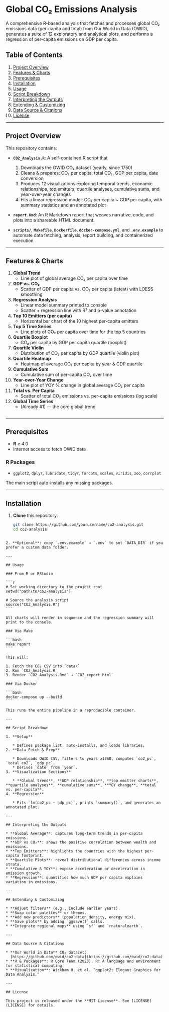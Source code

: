 # Global CO₂ Emissions Analysis

A comprehensive R-based analysis that fetches and processes global CO₂ emissions data (per-capita and total) from Our World in Data (OWID), generates a suite of 12 exploratory and analytical plots, and performs a regression of per-capita emissions on GDP per capita.

## Table of Contents

1. [Project Overview](#project-overview)  
2. [Features & Charts](#features--charts)  
3. [Prerequisites](#prerequisites)  
4. [Installation](#installation)  
5. [Usage](#usage)  
6. [Script Breakdown](#script-breakdown)  
7. [Interpreting the Outputs](#interpreting-the-outputs)  
8. [Extending & Customizing](#extending--customizing)  
9. [Data Source & Citations](#data-source--citations)  
10. [License](#license)  

---

## Project Overview

This repository contains:

- **`CO2_Analysis.R`**: A self-contained R script that  
  1. Downloads the OWID CO₂ dataset (yearly, since 1750)  
  2. Cleans & prepares: CO₂ per capita, total CO₂, GDP per capita, date conversion  
  3. Produces 12 visualizations exploring temporal trends, economic relationships, top emitters, quartile analyses, cumulative sums, and year-over-year changes  
  4. Fits a linear regression model: CO₂ per capita ~ GDP per capita, with summary statistics and an annotated plot  

- **`report.Rmd`**: An R Markdown report that weaves narrative, code, and plots into a shareable HTML document.

- **`scripts/`**, **`Makefile`**, **`Dockerfile`**, **`docker-compose.yml`**, and **`.env.example`** to automate data fetching, analysis, report building, and containerized execution.

---

## Features & Charts

1. **Global Trend**  
   - Line plot of global average CO₂ per capita over time  
2. **GDP vs. CO₂**  
   - Scatter of GDP per capita vs. CO₂ per capita (latest) with LOESS smoothing  
3. **Regression Analysis**  
   - Linear model summary printed to console  
   - Scatter + regression line with R² and p-value annotation  
4. **Top 10 Emitters (per capita)**  
   - Horizontal bar chart of the 10 highest per-capita emitters  
5. **Top 5 Time Series**  
   - Line plots of CO₂ per capita over time for the top 5 countries  
6. **Quartile Boxplot**  
   - CO₂ per capita by GDP per capita quartile (boxplot)  
7. **Quartile Violin**  
   - Distribution of CO₂ per capita by GDP quartile (violin plot)  
8. **Quartile Heatmap**  
   - Heatmap of average CO₂ per capita by year & GDP quartile  
9. **Cumulative Sum**  
   - Cumulative sum of per-capita CO₂ over time  
10. **Year-over-Year Change**  
    - Line plot of YOY % change in global average CO₂ per capita  
11. **Total vs. Per Capita**  
    - Scatter of total CO₂ emissions vs. per-capita emissions (log scale)  
12. **Global Time Series**  
    - (Already #1) — the core global trend  

<p align="center">
  <img 
</p>

---

## Prerequisites

- **R** ≥ 4.0  
- Internet access to fetch OWID data  

### R Packages

- `ggplot2`, `dplyr`, `lubridate`, `tidyr`, `forcats`, `scales`, `viridis`, `zoo`, `corrplot`  

The main script auto-installs any missing packages.

---

## Installation

1. **Clone** this repository:

   ```bash
   git clone https://github.com/yourusername/co2-analysis.git
   cd co2-analysis
````

2. **Optional**: copy `.env.example` → `.env` to set `DATA_DIR` if you prefer a custom data folder.

---

## Usage

### From R or RStudio

```r
# Set working directory to the project root
setwd("path/to/co2-analysis")

# Source the analysis script
source("CO2_Analysis.R")
```

All charts will render in sequence and the regression summary will print to the console.

### Via Make

```bash
make report
```

This will:

1. Fetch the CO₂ CSV into `data/`
2. Run `CO2_Analysis.R`
3. Render `CO2_Analysis.Rmd` → `CO2_report.html`

### Via Docker

```bash
docker-compose up --build
```

This runs the entire pipeline in a reproducible container.

---

## Script Breakdown

1. **Setup**

   * Defines package list, auto-installs, and loads libraries.
2. **Data Fetch & Prep**

   * Downloads OWID CSV, filters to years ≥1960, computes `co2_pc`, `total_co2`, `gdp_pc`.
   * Derives `date` from `year`.
3. **Visualization Sections**

   * **Global trend**, **GDP relationship**, **top emitter charts**, **quartile analyses**, **cumulative sums**, **YOY change**, **total vs. per-capita**.
4. **Regression**

   * Fits `lm(co2_pc ~ gdp_pc)`, prints `summary()`, and generates an annotated plot.

---

## Interpreting the Outputs

* **Global Average**: captures long-term trends in per-capita emissions.
* **GDP vs CO₂**: shows the positive correlation between wealth and emissions.
* **Top Emitters**: highlights the countries with the highest per-capita footprint.
* **Quartile Plots**: reveal distributional differences across income strata.
* **Cumulative & YOY**: expose acceleration or deceleration in emission growth.
* **Regression**: quantifies how much GDP per capita explains variation in emissions.

---

## Extending & Customizing

* **Adjust filters** (e.g., include earlier years).
* **Swap color palettes** or themes.
* **Add new predictors** (population density, energy mix).
* **Save plots** by adding `ggsave()` calls.
* **Integrate regional maps** using `sf` and `rnaturalearth`.

---

## Data Source & Citations

* **Our World in Data** CO₂ dataset:
  [https://github.com/owid/co2-data](https://github.com/owid/co2-data)
* **R & Packages**: R Core Team (2023). R: A language and environment for statistical computing.
* **Visualization**: Wickham H. et al. “ggplot2: Elegant Graphics for Data Analysis.”

---

## License

This project is released under the **MIT License**. See [LICENSE](LICENSE) for details.
